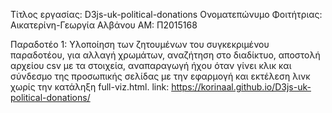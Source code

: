 Τίτλος εργασίας: D3js-uk-political-donations
Ονοματεπώνυμο Φοιτήτριας: Αικατερίνη-Γεωργία Αλβάνου
ΑΜ: Π2015168

Παραδοτέο 1: Υλοποίηση των ζητουμένων του συγκεκριμένου παραδοτέου, για αλλαγή χρωμάτων, αναζήτηση στο διαδίκτυο, αποστολή αρχείου csv με
τα στοιχεία, αναπαραγωγή ήχου όταν γίνει κλικ και σύνδεσμο της προσωπικής σελίδας με την εφαρμογή και εκτέλεση λινκ χωρίς την κατάληξη
full-viz.html.
link: https://korinaal.github.io/D3js-uk-political-donations/
